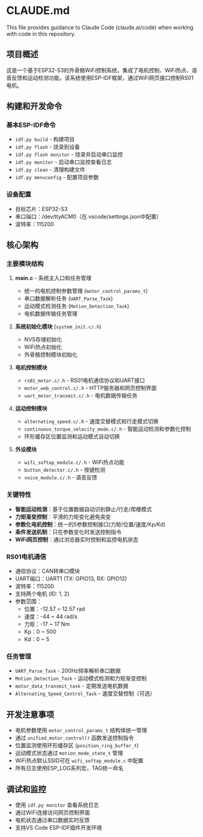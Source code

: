 # CLAUDE.md

This file provides guidance to Claude Code (claude.ai/code) when working with code in this repository.

## 项目概述

这是一个基于ESP32-S3的外骨骼WiFi控制系统，集成了电机控制、WiFi热点、语音反馈和运动检测功能。该系统使用ESP-IDF框架，通过WiFi网页接口控制RS01电机。

## 构建和开发命令

### 基本ESP-IDF命令
- `idf.py build` - 构建项目
- `idf.py flash` - 烧录到设备
- `idf.py flash monitor` - 烧录并启动串口监控
- `idf.py monitor` - 启动串口监控查看日志
- `idf.py clean` - 清理构建文件
- `idf.py menuconfig` - 配置项目参数

### 设备配置
- 目标芯片：ESP32-S3
- 串口端口：/dev/ttyACM0（在.vscode/settings.json中配置）
- 波特率：115200

## 核心架构

### 主要模块结构

1. **main.c** - 系统主入口和任务管理
   - 统一的电机控制参数管理 (`motor_control_params_t`)
   - 串口数据解析任务 (`UART_Parse_Task`)
   - 运动模式检测任务 (`Motion_Detection_Task`)
   - 电机数据传输任务管理

2. **系统初始化模块** (`system_init.c/.h`)
   - NVS存储初始化
   - WiFi热点初始化
   - 外骨骼控制模块初始化

3. **电机控制模块**
   - `rs01_motor.c/.h` - RS01电机通信协议和UART接口
   - `motor_web_control.c/.h` - HTTP服务器和网页控制界面
   - `uart_motor_transmit.c/.h` - 电机数据传输任务

4. **运动控制模块**
   - `alternating_speed.c/.h` - 速度交替模式和行走模式切换
   - `continuous_torque_velocity_mode.c/.h` - 智能运动检测和参数化控制
   - 环形缓存区位置监测和运动模式自动切换

5. **外设模块**
   - `wifi_softap_module.c/.h` - WiFi热点功能
   - `button_detector.c/.h` - 按键检测
   - `voice_module.c/.h` - 语音反馈

### 关键特性

- **智能运动检测**：基于位置数据自动识别静止/行走/爬楼模式
- **力矩渐变控制**：平滑的力矩变化避免突变
- **参数化电机控制**：统一的5参数控制接口(力矩/位置/速度/Kp/Kd)
- **条件发送机制**：只在参数变化时发送控制指令
- **WiFi网页控制**：通过浏览器实时控制和监控电机状态

### RS01电机通信

- 通信协议：CAN转串口模块
- UART端口：UART1 (TX: GPIO13, RX: GPIO12)
- 波特率：115200
- 支持两个电机 (ID: 1, 2)
- 参数范围：
  - 位置：-12.57 ~ 12.57 rad
  - 速度：-44 ~ 44 rad/s
  - 力矩：-17 ~ 17 Nm
  - Kp：0 ~ 500
  - Kd：0 ~ 5

### 任务管理

- `UART_Parse_Task` - 200Hz频率解析串口数据
- `Motion_Detection_Task` - 运动模式检测和力矩渐变控制
- `motor_data_transmit_task` - 定期发送电机数据
- `Alternating_Speed_Control_Task` - 速度交替控制（可选）

## 开发注意事项

- 电机参数使用 `motor_control_params_t` 结构体统一管理
- 通过 `unified_motor_control()` 函数发送控制指令
- 位置监测使用环形缓存区 (`position_ring_buffer_t`)
- 运动模式状态通过 `motion_mode_state_t` 管理
- WiFi热点默认SSID可在 `wifi_softap_module.c` 中配置
- 所有日志使用ESP_LOG系列宏，TAG统一命名

## 调试和监控

- 使用 `idf.py monitor` 查看系统日志
- 通过WiFi连接访问网页控制界面
- 电机状态通过串口数据实时反馈
- 支持VS Code ESP-IDF插件开发环境